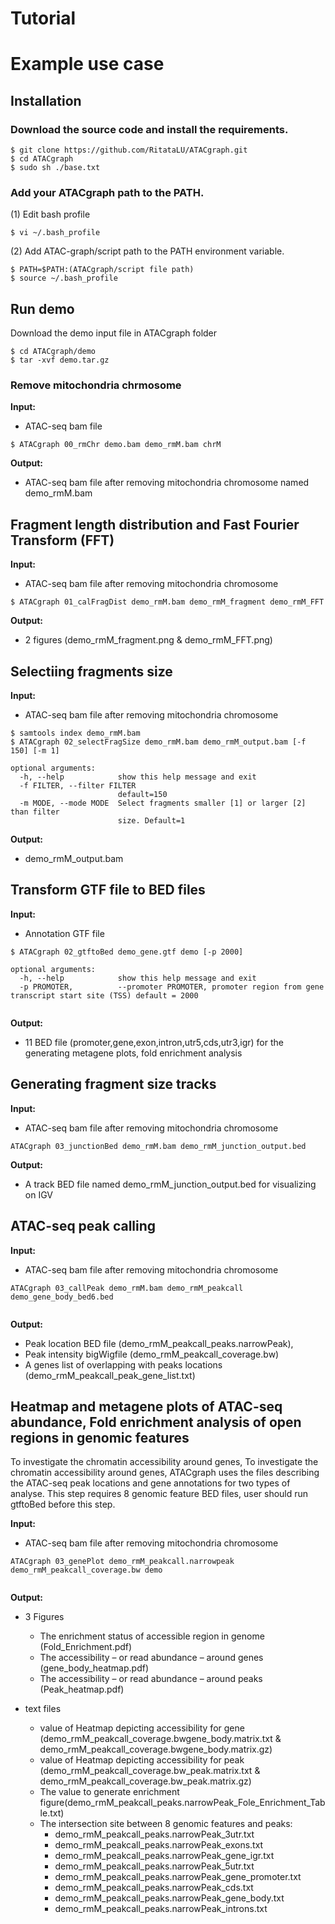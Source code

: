 # Tutorial

# Example use case 

## Installation
### Download the source code and install the requirements.

```
$ git clone https://github.com/RitataLU/ATACgraph.git
$ cd ATACgraph
$ sudo sh ./base.txt

``` 

### Add your ATACgraph path to the PATH.

(1)  Edit bash profile
  
``` 
$ vi ~/.bash_profile
``` 
   
(2) Add ATAC-graph/script path to the PATH environment variable.
 
``` 
$ PATH=$PATH:(ATACgraph/script file path)
$ source ~/.bash_profile

```    
## Run demo
Download the demo input file in ATACgraph folder

```
$ cd ATACgraph/demo
$ tar -xvf demo.tar.gz 
``` 
### Remove mitochondria chrmosome

**Input:**
* ATAC-seq bam file
``` 
$ ATACgraph 00_rmChr demo.bam demo_rmM.bam chrM
```
**Output:**
* ATAC-seq bam file after removing mitochondria chromosome named demo_rmM.bam

## Fragment length distribution and Fast Fourier Transform (FFT)

**Input:**
* ATAC-seq bam file after removing mitochondria chromosome

```
$ ATACgraph 01_calFragDist demo_rmM.bam demo_rmM_fragment demo_rmM_FFT

```
              
**Output:** 
* 2 figures (demo_rmM_fragment.png & demo_rmM_FFT.png)


## Selectiing fragments size 

**Input:**
* ATAC-seq bam file after removing mitochondria chromosome

```
$ samtools index demo_rmM.bam
$ ATACgraph 02_selectFragSize demo_rmM.bam demo_rmM_output.bam [-f 150] [-m 1]

optional arguments:
  -h, --help            show this help message and exit
  -f FILTER, --filter FILTER
                        default=150
  -m MODE, --mode MODE  Select fragments smaller [1] or larger [2] than filter
                        size. Default=1                       

```
**Output:** 
* demo_rmM_output.bam


## Transform GTF file to BED files

**Input:**
* Annotation GTF file

```
$ ATACgraph 02_gtftoBed demo_gene.gtf demo [-p 2000]

optional arguments:
  -h, --help            show this help message and exit
  -p PROMOTER,          --promoter PROMOTER, promoter region from gene transcript start site (TSS) default = 2000
                        
```

**Output:** 
* 11 BED file (promoter,gene,exon,intron,utr5,cds,utr3,igr) for the generating metagene plots, fold enrichment analysis 



## Generating fragment size tracks 

**Input:**
* ATAC-seq bam file after removing mitochondria chromosome

```
ATACgraph 03_junctionBed demo_rmM.bam demo_rmM_junction_output.bed

```

**Output:** 

* A track BED file named demo_rmM_junction_output.bed for visualizing on IGV


##  ATAC-seq peak calling

**Input:**
* ATAC-seq bam file after removing mitochondria chromosome

```
ATACgraph 03_callPeak demo_rmM.bam demo_rmM_peakcall demo_gene_body_bed6.bed
  
```

**Output:** 
* Peak location BED file (demo_rmM_peakcall_peaks.narrowPeak), 
* Peak intensity bigWigfile (demo_rmM_peakcall_coverage.bw) 
* A genes list of overlapping with peaks locations (demo_rmM_peakcall_peak_gene_list.txt)




## Heatmap and metagene plots of ATAC-seq abundance, Fold enrichment analysis of open regions in genomic features 
To investigate the chromatin accessibility around genes, To investigate the chromatin accessibility around genes, ATACgraph uses the files describing the ATAC-seq peak locations and gene annotations for two types of analyse. This step requires 8 genomic feature BED files, user should run gtftoBed before this step.

**Input:**
* ATAC-seq bam file after removing mitochondria chromosome 

```
ATACgraph 03_genePlot demo_rmM_peakcall.narrowpeak demo_rmM_peakcall_coverage.bw demo 
  
```

**Output:** 
* 3 Figures
  * The enrichment status of accessible region in genome (Fold_Enrichment.pdf)
  * The accessibility – or read abundance – around genes (gene_body_heatmap.pdf)
  * The accessibility – or read abundance – around peaks (Peak_heatmap.pdf)
  
*  text files
   * value of Heatmap depicting accessibility for gene (demo_rmM_peakcall_coverage.bwgene_body.matrix.txt & demo_rmM_peakcall_coverage.bwgene_body.matrix.gz)
   * value of Heatmap depicting accessibility for peak (demo_rmM_peakcall_coverage.bw_peak.matrix.txt & demo_rmM_peakcall_coverage.bw_peak.matrix.gz)
   * The value to generate enrichment figure(demo_rmM_peakcall_peaks.narrowPeak_Fole_Enrichment_Table.txt)  
   * The intersection site between 8 genomic features and peaks: 
     * demo_rmM_peakcall_peaks.narrowPeak_3utr.txt
     * demo_rmM_peakcall_peaks.narrowPeak_exons.txt                  
     * demo_rmM_peakcall_peaks.narrowPeak_gene_igr.txt
     * demo_rmM_peakcall_peaks.narrowPeak_5utr.txt         
     * demo_rmM_peakcall_peaks.narrowPeak_gene_promoter.txt
     * demo_rmM_peakcall_peaks.narrowPeak_cds.txt   
     * demo_rmM_peakcall_peaks.narrowPeak_gene_body.txt             
     * demo_rmM_peakcall_peaks.narrowPeak_introns.txt




